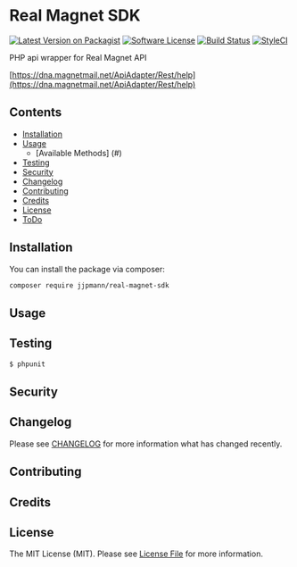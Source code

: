# Real Magnet SDK

[![Latest Version on Packagist](https://img.shields.io/packagist/v/jjpmann/real-magnet-sdk.svg?style=flat-square)](https://packagist.org/packages/jjpmann/real-magnet-sdk)
[![Software License](https://img.shields.io/badge/license-MIT-brightgreen.svg?style=flat-square)](LICENSE.md)
[![Build Status](https://img.shields.io/travis/jjpmann/real-magnet-sdk/master.svg?style=flat-square)](https://travis-ci.org/jjpmann/real-magnet-sdk)
[![StyleCI](https://styleci.io/repos/63074207/shield)](https://styleci.io/repos/63074207)

PHP api wrapper for Real Magnet API 

[https://dna.magnetmail.net/ApiAdapter/Rest/help](https://dna.magnetmail.net/ApiAdapter/Rest/help)

## Contents

- [Installation](#installation)
- [Usage](#usage)
    - [Available Methods] (#)
- [Testing](#testing)
- [Security](#security)
- [Changelog](#changelog)
- [Contributing](#contributing)
- [Credits](#credits)
- [License](#license)
- [ToDo](#todo)

## Installation

You can install the package via composer:

``` bash
composer require jjpmann/real-magnet-sdk
```

## Usage

## Testing

``` bash
$ phpunit
```

## Security

## Changelog

Please see [CHANGELOG](CHANGELOG.md) for more information what has changed recently.

## Contributing

## Credits

## License

The MIT License (MIT). Please see [License File](LICENSE.md) for more information.